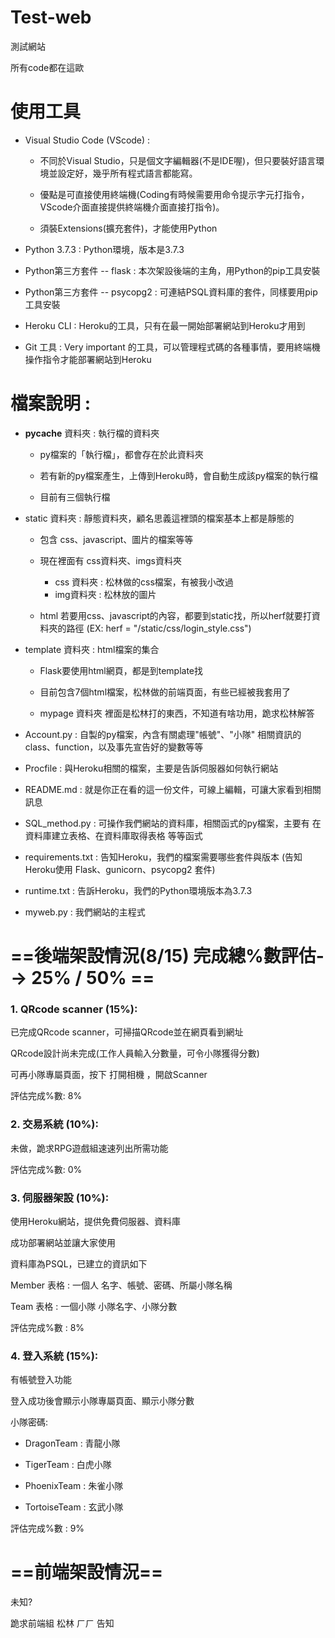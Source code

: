 # Test-web
測試網站

所有code都在這歐

# 使用工具
* Visual Studio Code (VScode) : 

  * 不同於Visual Studio，只是個文字編輯器(不是IDE喔)，但只要裝好語言環境並設定好，幾乎所有程式語言都能寫。
 
  * 優點是可直接使用終端機(Coding有時候需要用命令提示字元打指令，VScode介面直接提供終端機介面直接打指令)。
 
  * 須裝Extensions(擴充套件)，才能使用Python
 
* Python 3.7.3 : Python環境，版本是3.7.3
* Python第三方套件 -- flask : 本次架設後端的主角，用Python的pip工具安裝
* Python第三方套件 -- psycopg2 : 可連結PSQL資料庫的套件，同樣要用pip工具安裝
* Heroku CLI : Heroku的工具，只有在最一開始部署網站到Heroku才用到
* Git 工具 : Very important 的工具，可以管理程式碼的各種事情，要用終端機操作指令才能部署網站到Heroku

# 檔案說明 : 
* __pycache__  資料夾 : 執行檔的資料夾
   * py檔案的「執行檔」，都會存在於此資料夾
    
   * 若有新的py檔案產生，上傳到Heroku時，會自動生成該py檔案的執行檔
    
   * 目前有三個執行檔
    
* static 資料夾 : 靜態資料夾，顧名思義這裡頭的檔案基本上都是靜態的
   * 包含 css、javascript、圖片的檔案等等
   
   * 現在裡面有 css資料夾、imgs資料夾
     * css 資料夾 : 松林做的css檔案，有被我小改過
     * img資料夾 : 松林放的圖片
     
   * html 若要用css、javascript的內容，都要到static找，所以herf就要打資料夾的路徑 (EX: herf = "/static/css/login_style.css")
     
* template 資料夾 : html檔案的集合
   * Flask要使用html網頁，都是到template找
   
   * 目前包含7個html檔案，松林做的前端頁面，有些已經被我套用了
   
   * mypage 資料夾 裡面是松林打的東西，不知道有啥功用，跪求松林解答
   
* Account.py : 自製的py檔案，內含有關處理"帳號"、"小隊" 相關資訊的class、function，以及事先宣告好的變數等等

* Procfile : 與Heroku相關的檔案，主要是告訴伺服器如何執行網站

* README.md : 就是你正在看的這一份文件，可線上編輯，可讓大家看到相關訊息

* SQL_method.py : 可操作我們網站的資料庫，相關函式的py檔案，主要有 在資料庫建立表格、在資料庫取得表格 等等函式

* requirements.txt : 告知Heroku，我們的檔案需要哪些套件與版本 (告知Heroku使用 Flask、gunicorn、psycopg2 套件)

* runtime.txt : 告訴Heroku，我們的Python環境版本為3.7.3

* myweb.py : 我們網站的主程式
   


# ==後端架設情況(8/15)   完成總%數評估--> 25% / 50% ==

### 1. QRcode scanner (15%):

已完成QRcode scanner，可掃描QRcode並在網頁看到網址

QRcode設計尚未完成(工作人員輸入分數量，可令小隊獲得分數)

可再小隊專屬頁面，按下 打開相機 ，開啟Scanner

評估完成%數: 8%

### 2. 交易系統 (10%):

未做，跪求RPG遊戲組速速列出所需功能

評估完成%數: 0%

### 3. 伺服器架設 (10%):

使用Heroku網站，提供免費伺服器、資料庫

成功部署網站並讓大家使用

資料庫為PSQL，已建立的資訊如下

Member 表格 : 一個人 名字、帳號、密碼、所屬小隊名稱

Team 表格 : 一個小隊 小隊名字、小隊分數

評估完成%數 : 8%

### 4. 登入系統 (15%):

有帳號登入功能

登入成功後會顯示小隊專屬頁面、顯示小隊分數

小隊密碼:

  * DragonTeam : 青龍小隊
  
  * TigerTeam : 白虎小隊
  
  * PhoenixTeam : 朱雀小隊
  
  * TortoiseTeam : 玄武小隊


評估完成%數 : 9%


# ==前端架設情況==

未知? 

跪求前端組 松林 ㄏㄏ 告知
